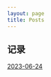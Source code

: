 ```yaml
---
layout: page
title: Posts
---
```


## 记录

[2023-06-24](https://github.com/Yulii77/yulii77.github.io/blob/1368877b6f34b7fe6d54afa3c58e6a5604c10344/_posts/2023-06-24-whats-up.md)
